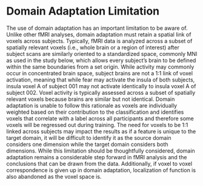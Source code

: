 # Domain Adaptation Limitation

The use of domain adaptation has an important limitation to be aware of. Unlike other fMRI analyses, domain adaptation must retain a spatial link of voxels across subjects. Typically, fMRI data is analyzed across a subset of spatially relevant voxels (i.e., whole brain or a region of interest) after subject scans are similarly oriented to a standardized space, commonly MNI as used in the study below, which allows every subject’s brain to be defined within the same boundaries from a set origin. While activity may commonly occur in concentrated brain space, subject brains are not a 1:1 link of voxel activation, meaning that while fear may activate the insula of both subjects, insula voxel A of subject 001 may not activate identically to insula voxel A of subject 002. Voxel activity is typically assessed across a subset of spatially relevant voxels because brains are similar but not identical. Domain adaptation is unable to follow this rationale as voxels are individually weighted based on their contribution to the classification and identifies voxels that correlate with a label across all participants and therefore some voxels will be regressed out during training. The need for voxels to be 1:1 linked across subjects may impact the results as if a feature is unique to the target domain, it will be difficult to identify it as the source domain considers one dimension while the target domain considers both dimensions. While this limitation should be thoughtfully considered, domain adaptation remains a considerable step forward in fMRI analysis and the conclusions that can be drawn from the data. Additionally, if voxel to voxel correspondence is given up in domain adaptation, localization of function is also abandoned as the voxel space is.